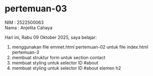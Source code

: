 # pertemuan-03

NIM : 2522500063<br>
Nama : Anjelita Cahaya<br>

Hari ini, Rabu 09 Oktober 2025, saya belajar:
<ol>
  <li>menggunakan file emmet.html pertemuan-02 untuk file index.html pertemuan-3</li>
  <li>membuat struktur form untuk section contact</li>
  <li>membuat styling untuk selector ID #about</li>
  <li>membuat styling untuk selector ID #about elemen h2</li>
</ol>

